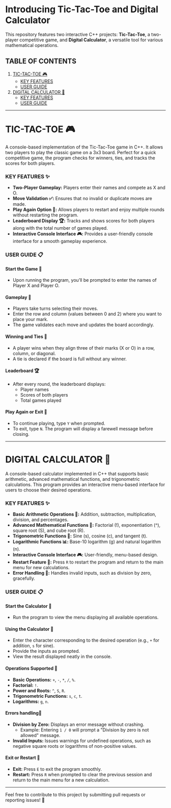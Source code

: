 # Introducing Tic-Tac-Toe and Digital Calculator

This repository features two interactive C++ projects: **Tic-Tac-Toe**, a two-player competitive game, and **Digital Calculator**, a versatile tool for various mathematical operations.


## TABLE OF CONTENTS  

1. [TIC-TAC-TOE 🎮](#tic-tac-toe-)  
   - [KEY FEATURES ](#tic-tac-toe-key-features-)  
   - [USER GUIDE ](#tic-tac-toe-user-guide-)  
2. [DIGITAL CALCULATOR 🧮](#digital-calculator-)  
   - [KEY FEATURES ](#digital-calculator-key-features-)  
   - [USER GUIDE ](#digital-calculator-user-guide-)  

---

# TIC-TAC-TOE 🎮  

A console-based implementation of the Tic-Tac-Toe game in C++. It allows two players to play the classic game on a 3x3 board. Perfect for a quick competitive game, the program checks for winners, ties, and tracks the scores for both players.  

### KEY FEATURES ✨  

- **Two-Player Gameplay:** Players enter their names and compete as X and O.  
- **Move Validation ✅:** Ensures that no invalid or duplicate moves are made.  
- **Play Again Option 🔄:** Allows players to restart and enjoy multiple rounds without restarting the program.  
- **Leaderboard Display 🏆:** Tracks and shows scores for both players along with the total number of games played.  
- **Interactive Console Interface 🎮:** Provides a user-friendly console interface for a smooth gameplay experience.  

### USER GUIDE 📋  

#### Start the Game 🚀  

- Upon running the program, you’ll be prompted to enter the names of Player X and Player O.  

#### Gameplay 🎲  

- Players take turns selecting their moves.  
- Enter the row and column (values between 0 and 2) where you want to place your mark.  
- The game validates each move and updates the board accordingly.  

#### Winning and Ties 🏅  

- A player wins when they align three of their marks (X or O) in a row, column, or diagonal.  
- A tie is declared if the board is full without any winner.  

#### Leaderboard 🏆  

- After every round, the leaderboard displays:  
  - Player names  
  - Scores of both players  
  - Total games played  

#### Play Again or Exit 🔄  

- To continue playing, type `Y` when prompted.  
- To exit, type `N`. The program will display a farewell message before closing.  

--------

# DIGITAL CALCULATOR 🧮  

A console-based calculator implemented in C++ that supports basic arithmetic, advanced mathematical functions, and trigonometric calculations. This program provides an interactive menu-based interface for users to choose their desired operations.  

### KEY FEATURES ✨  

- **Basic Arithmetic Operations 🔢:** Addition, subtraction, multiplication, division, and percentages.  
- **Advanced Mathematical Functions 🧠:** Factorial (!), exponentiation (^), square root (S), and cube root (R).  
- **Trigonometric Functions 📐:** Sine (s), cosine (c), and tangent (t).  
- **Logarithmic Functions 📊:** Base-10 logarithm (g) and natural logarithm (n).  
- **Interactive Console Interface 🎮:** User-friendly, menu-based design.  
- **Restart Feature 🔄:** Press `R` to restart the program and return to the main menu for new calculations.  
- **Error Handling 🚫:** Handles invalid inputs, such as division by zero, gracefully.  

### USER GUIDE 📋  

#### Start the Calculator 🚀  

- Run the program to view the menu displaying all available operations.  

#### Using the Calculator 🧮  

- Enter the character corresponding to the desired operation (e.g., `+` for addition, `s` for sine).  
- Provide the inputs as prompted.  
- View the result displayed neatly in the console.  

#### Operations Supported 🔢  

- **Basic Operations:** `+`, `-`, `*`, `/`, `%`.  
- **Factorial:** `!`.  
- **Power and Roots:** `^`, `S`, `R`.  
- **Trigonometric Functions:** `s`, `c`, `t`.  
- **Logarithms:** `g`, `n`.  

#### Errors handling🚫  

- **Division by Zero:** Displays an error message without crashing.  
  - Example: Entering `1 / 0` will prompt a "Division by zero is not allowed" message.  
- **Invalid Inputs:** Issues warnings for undefined operations, such as negative square roots or logarithms of non-positive values.  

#### Exit or Restart 🔄  

- **Exit:** Press `E` to exit the program smoothly.  
- **Restart:** Press `R` when prompted to clear the previous session and return to the main menu for a new calculation.  

---

Feel free to contribute to this project by submitting pull requests or reporting issues! 🚀  
